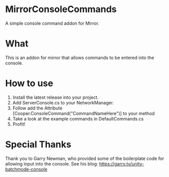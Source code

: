 # MirrorConsoleCommands
A simple console command addon for Mirror.

# What
This is an addon for mirror that allows commands to be entered into the console.

# How to use
1. Install the latest release into your project.
2. Add ServerConsole.cs to your NetworkManager.
3. Follow add the Attribute [Cooper.ConsoleCommand("CommandNameHere")] to your method
4. Take a look at the example commands in DefaultCommands.cs
5. Profit!

# Special Thanks
Thank you to Garry Newman, who provided some of the boilerplate code for allowing input into the console.
See his blog: https://garry.tv/unity-batchmode-console
